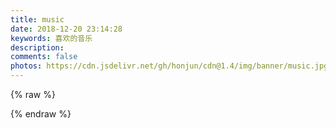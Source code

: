 ```yaml
---
title: music
date: 2018-12-20 23:14:28
keywords: 喜欢的音乐
description: 
comments: false
photos: https://cdn.jsdelivr.net/gh/honjun/cdn@1.4/img/banner/music.jpg
---
```

{% raw %}
<meting-js
  server="tencent"
  type="playlist"
  id="8138126434"
  mutex="true">
</meting-js>

<!-- <meting-js
  server="netease"
  type="playlist"
  id="419239189"
  mutex="true">
</meting-js> -->
{% endraw %}
